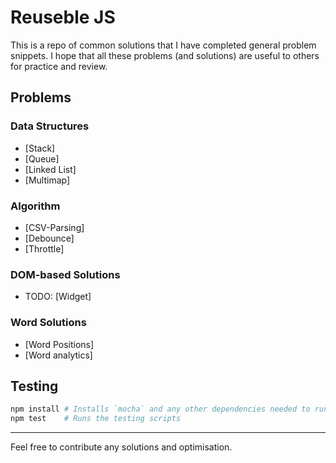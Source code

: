 # Reuseble JS

This is a repo of common solutions that I have completed general problem snippets. 
I hope that all these problems (and solutions) are useful to others 
for practice and review. 

## Problems

### Data Structures

* [Stack]
* [Queue] 
* [Linked List] 
* [Multimap]

### Algorithm

* [CSV-Parsing]
* [Debounce]
* [Throttle]

### DOM-based Solutions

* TODO: [Widget]

### Word Solutions

* [Word Positions]
* [Word analytics]

## Testing

```sh
npm install # Installs `mocha` and any other dependencies needed to run
npm test    # Runs the testing scripts
```

***

Feel free to contribute any solutions and optimisation.
